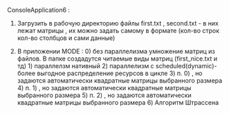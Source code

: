 ConsoleApplication6 :

1) Загрузить в рабочую директорию файлы first.txt , second.txt - в них лежат матрицы , их можно задать самому в формате (кол-во строк кол-во столбцов и сами данные)

2) В приложении MODE : 0) без параллелизма умножение матриц из файлов. В папке создадутся читаемые виды матриц (first_nice.txt и тд)
                       1) параллелзм нативный
                       2) параллелизм с scheduled(dynamic)-более выгодное распределение ресурсов в цикле
                       3) п. 0) , но задаются автоматически квадратные матрицы выбранного размера
                       4) п. 1) , но задаются автоматически квадратные матрицы выбранного размера
                       5) п. 2) , но задаются автоматически квадратные матрицы выбранного размера
                       6) Алгоритм Штрассена
